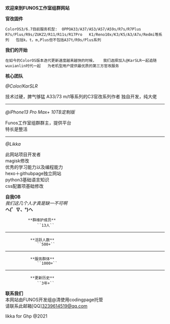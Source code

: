**欢迎来到FUNOS工作室组群网站**

**官改固件**
  
``ColorOS3/6.7目前服务机型: 
     OPPOA33/A37/A53/A57/A59s/R7s/R7Plus  
     R7s/Plus/R9s/ZUKZ2/R11/R11s/R17Pro  
     K1/Reno10x/K3/K5/A3/A7x/Redmi等系列  
     包括k，t，m,Plus但不包括A37t/R9s/Plus系列``

**我们的开始**
  
``在如今的ColorOS版本迭代更新速度越来越快的时候，  
    我们选择加入@KarSLR一起追随wuxianlin时代一起  
       为老机型用户提供最优质的第三方官改服务``

**核心团队** 
 
*@Color/KarSLR*  

技术过硬，脾气够猛
A33/73 m/t等系列的C3官改系列作者
独自开发，纯大佬  

---
*@iPhone13 Pro Max+ 10TB定制版*  

Funos工作室组群群主，提供平台  
特长是整活

---
*@Likka*  

此网站项目开发者  
magisk修改  
优秀的学习能力以及编程能力  
hexo＋githubpage独立网站  
python3基础语言知识  
css配置项基础修改  

**自我OB**  
*我们这几个人才真是缺一不可啊*  
**へ(゜∇、°)へ**

              **群维护成员**  
                  ``13人``
---
               **活跃人数**  
                  ``500+``
---
               **服务群体**  
                  ``1000+``
---
               **更新历史**  
                  ``3年+``


**联系我们**  
本网站由FUNOS开发组@清使用codingpage托管  
请联系此邮箱[QQ]3239614519@qq.com  

likka for Ghp @2021
